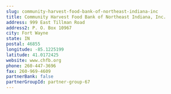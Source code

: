 ```yaml
---
slug: community-harvest-food-bank-of-northeast-indiana-inc
title: Community Harvest Food Bank of Northeast Indiana, Inc.
address: 999 East Tillman Road
address2: P. O. Box 10967
city: Fort Wayne
state: IN
postal: 46855
longitude: -85.1225199
latitude: 41.0172425
website: www.chfb.org
phone: 260-447-3696
fax: 260-969-4609
partnerBank: false
partnerGroupId: partner-group-67
---
```

